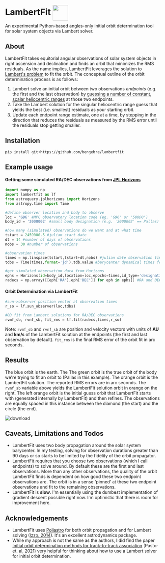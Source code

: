
# LambertFit <img width="50" style="position:relative; top: 17px;" src="https://user-images.githubusercontent.com/882036/210149703-cc463438-7562-47c4-99d7-08aab9424648.gif">

An experimental Python-based angles-only initial orbit determination tool for solar system objects via Lambert solver.

## About

LambertFit takes equitorial angular observations of solar system objects in right ascension and declination and finds an orbit that minimizes the  RMS residuals.  As the name implies, LambertFit leverages the solution to [Lambert's problem](https://en.wikipedia.org/wiki/Lambert%27s_problem) to fit the orbit.  The conceptual outline of the orbit determination process is as follows:

1. Lambert solve an initial orbit between two observations *endpoints* (e.g. the first and the last observation) by [guessing a number of constant, scalar heliocentric ranges](https://www.benengebreth.org/dynamic-sky/geocentric-to-heliocentric/) at those two endpoints.
2. Take the Lambert solution for the singular heliocentric range guess that yields the best (i.e. smallest) residuals as your starting orbit.
3. Update each endpoint range estimate, one at a time, by stepping in the direction that reduces the residuals as measured by the RMS error until the  residuals stop getting smaller.

## Installation
```
pip install git+https://github.com/bengebre/lambertfit
```

## Example usage

#### Getting some simulated RA/DEC observations from [JPL Horizons](https://ssd.jpl.nasa.gov/horizons/app.html)
```python
import numpy as np
import lambertfit as lf
from astroquery.jplhorizons import Horizons
from astropy.time import Time

#define observer location and body to observe
loc = 'G96' #MPC observatory location code (eg. 'G96' or '500@0')
body_id = '2000002' #small body designation (e.g. '2000002' == Pallas)

#how many (simulated) observations do we want and at what time
tstart = 2459000.5 #julian start date
dt = 14 #number of days of observations
nobs = 30 #number of observations

#observation times
times = np.linspace(tstart,tstart+dt,nobs) #julian date observation times
tdbs = Time(times,format='jd').tdb.value #barycenter dynamical times for the observations

#get simulated observation data from Horizons
ephs = Horizons(id=body_id,location=loc,epochs=times,id_type='designation').ephemerides()
radecs = np.array([[eph['RA'],eph['DEC']] for eph in ephs]) #RA and DEC in degrees
```

#### Orbit Determination via LambertFit
```python
#sun->observer position vector at observation times
r_so = lf.sun_observer(loc,tdbs)

#OD fit from Lambert solutions for RA/DEC observations 
rvmf_sb, rvnf_sb, fit_rms = lf.fit(radecs,times,r_so)
```

Note: ```rvmf_sb``` and ```rvnf_sb``` are position and velocity vectors with units of **AU** and **km/s** of the LambertFit solution at the endpoints (the first and last observation by default).  ```fit_rms``` is the final RMS error of the orbit fit in arc seconds.

## Results
The blue orbit is the earth.  The The green orbit is the true orbit of the body we're trying to fit an orbit to (Pallas in this example).  The orange orbit is the LambertFit solution.  The reported RMS errors are in arc seconds.  The ```rvmf_sb``` variable above yields the LambertFit solution orbit in orange on the right.  The left orange orbit is the initial guess orbit that LambertFit starts with (generated internally by LambertFit) and then refines.  The observations are equally spaced in this instance between the diamond (the start) and the circle (the end).

![download](https://user-images.githubusercontent.com/882036/210093698-9225f7b0-753c-4d20-b5db-ebefd7308ad0.png)

## Caveats, Limitations and Todos

- LambertFit uses two body propagation around the solar system barycenter.  In my testing, solving for observation durations greater than 90 days or so starts to be limited by the fidelity of the orbit propagator.
- LambertFit requires that you choose two observations (which I call endpoints) to solve around.  By default these are the first and last observations.  More than any other observations, the quality of the orbit LambertFit finds is dependent on how good these two endpoint observations are.  The orbit is in a sense 'pinned' at these two endpoint observations and fit to the remaining observations.
- LambertFit is **slow**.  I'm essentially using the dumbest implementation of gradient descent possible right now.  I'm optimistic that there is room for improvement here.

## Acknowledgements
- LambertFit uses [Poliastro](https://github.com/poliastro/poliastro) for both orbit propagation and for Lambert solving ([Izzo, 2014](https://arxiv.org/abs/1403.2705)).  It's an excellent astrodynamics package.
- While my approach is not the same as the authors, I did find the paper [Initial orbit determination methods for track-to-track association](https://www.sciencedirect.com/science/article/pii/S0273117721005287#n0010) (Pastor et. al, 2021) very helpful for thinking about how to use a Lambert solver for initial orbit determination.
